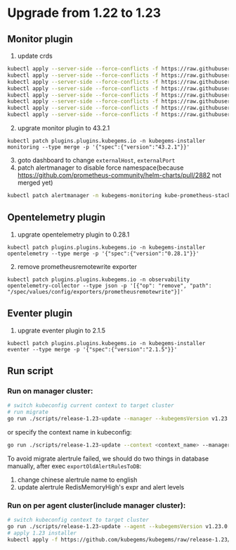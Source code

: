 # Upgrade from 1.22 to 1.23

## Monitor plugin
1. update crds
```bash
kubectl apply --server-side --force-conflicts -f https://raw.githubusercontent.com/prometheus-operator/prometheus-operator/v0.61.1/example/prometheus-operator-crd/monitoring.coreos.com_alertmanagerconfigs.yaml
kubectl apply --server-side --force-conflicts -f https://raw.githubusercontent.com/prometheus-operator/prometheus-operator/v0.61.1/example/prometheus-operator-crd/monitoring.coreos.com_alertmanagers.yaml
kubectl apply --server-side --force-conflicts -f https://raw.githubusercontent.com/prometheus-operator/prometheus-operator/v0.61.1/example/prometheus-operator-crd/monitoring.coreos.com_podmonitors.yaml
kubectl apply --server-side --force-conflicts -f https://raw.githubusercontent.com/prometheus-operator/prometheus-operator/v0.61.1/example/prometheus-operator-crd/monitoring.coreos.com_probes.yaml
kubectl apply --server-side --force-conflicts -f https://raw.githubusercontent.com/prometheus-operator/prometheus-operator/v0.61.1/example/prometheus-operator-crd/monitoring.coreos.com_prometheuses.yaml
kubectl apply --server-side --force-conflicts -f https://raw.githubusercontent.com/prometheus-operator/prometheus-operator/v0.61.1/example/prometheus-operator-crd/monitoring.coreos.com_prometheusrules.yaml
kubectl apply --server-side --force-conflicts -f https://raw.githubusercontent.com/prometheus-operator/prometheus-operator/v0.61.1/example/prometheus-operator-crd/monitoring.coreos.com_servicemonitors.yaml
kubectl apply --server-side --force-conflicts -f https://raw.githubusercontent.com/prometheus-operator/prometheus-operator/v0.61.1/example/prometheus-operator-crd/monitoring.coreos.com_thanosrulers.yaml
```
2. upgrate monitor plugin to 43.2.1
```
kubectl patch plugins.plugins.kubegems.io -n kubegems-installer monitoring --type merge -p '{"spec":{"version":"43.2.1"}}'
```
3. goto dashboard to change `externalHost`, `externalPort`
4. patch alertmanager to disable force namespace(because https://github.com/prometheus-community/helm-charts/pull/2882 not merged yet)
```bash
kubectl patch alertmanager -n kubegems-monitoring kube-prometheus-stack-alertmanager --type merge -p '{"spec": {"alertmanagerConfigMatcherStrategy": {"type":"None"}}}'
```

## Opentelemetry plugin
1. upgrate opentelemetry plugin to 0.28.1
```
kubectl patch plugins.plugins.kubegems.io -n kubegems-installer opentelemetry --type merge -p '{"spec":{"version":"0.28.1"}}'
```
2. remove prometheusremotewrite exporter
```
kubectl patch plugins.plugins.kubegems.io -n observability opentelemetry-collector --type json -p '[{"op": "remove", "path": "/spec/values/config/exporters/prometheusremotewrite"}]'
```

## Eventer plugin
1. upgrate eventer plugin to 2.1.5
```
kubectl patch plugins.plugins.kubegems.io -n kubegems-installer eventer --type merge -p '{"spec":{"version":"2.1.5"}}'
```

## Run script

### Run on manager cluster:

```sh
# switch kubeconfig current context to target cluster
# run migrate
go run ./scripts/release-1.23-update --manager --kubegemsVersion v1.23.0[-xxx]
```

or specify the context name in kubeconfig:

```sh
go run ./scripts/release-1.23-update --context <context_name> --manager --kubegemsVersion v1.23.0[-xxx]
```

To avoid migrate alertrule failed, we should do two things in database manually, after exec `exportOldAlertRulesToDB`:
1. change chinese alertrule name to english
2. update alertrule RedisMemoryHigh's expr and alert levels

### Run on per agent cluster(include manager cluster):

```sh
# switch kubeconfig context to target cluster
go run ./scripts/release-1.23-update --agent --kubegemsVersion v1.23.0[-xxx]
# apply 1.23 installer
kubectl apply -f https://github.com/kubegems/kubegems/raw/release-1.23/deploy/installer.yaml
```
